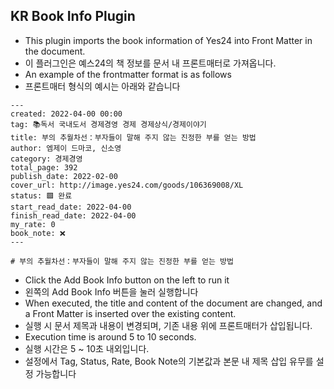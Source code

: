 ## KR Book Info Plugin

-   This plugin imports the book information of Yes24 into Front Matter in the document.
-   이 플러그인은 예스24의 책 정보를 문서 내 프론트매터로 가져옵니다.
-   An example of the frontmatter format is as follows
-   프론트매터 형식의 예시는 아래와 같습니다

```
---
created: 2022-04-00 00:00
tag: 📚독서 국내도서 경제경영 경제 경제상식/경제이야기
title: 부의 추월차선：부자들이 말해 주지 않는 진정한 부를 얻는 방법
author: 엠제이 드마코, 신소영
category: 경제경영
total_page: 392
publish_date: 2022-02-00
cover_url: http://image.yes24.com/goods/106369008/XL
status: 🟩 완료
start_read_date: 2022-04-00
finish_read_date: 2022-04-00
my_rate: 0
book_note: ❌
---

# 부의 추월차선：부자들이 말해 주지 않는 진정한 부를 얻는 방법
```

-   Click the Add Book Info button on the left to run it
-   왼쪽의 Add Book Info 버튼을 눌러 실행합니다
-   When executed, the title and content of the document are changed, and a Front Matter is inserted over the existing content.
-   실행 시 문서 제목과 내용이 변경되며, 기존 내용 위에 프론트매터가 삽입됩니다.
-   Execution time is around 5 to 10 seconds.
-   실행 시간은 5 ~ 10초 내외입니다.
-   설정에서 Tag, Status, Rate, Book Note의 기본값과 본문 내 제목 삽입 유무를 설정 가능합니다
